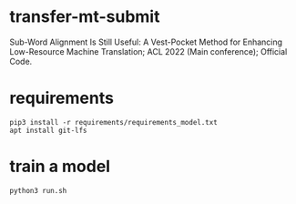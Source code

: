 # transfer-mt-submit
Sub-Word Alignment Is Still Useful: A Vest-Pocket Method for Enhancing Low-Resource Machine Translation; ACL 2022 (Main conference); Official Code.

# requirements
```
pip3 install -r requirements/requirements_model.txt
apt install git-lfs
```
# train a model
```
python3 run.sh
```
